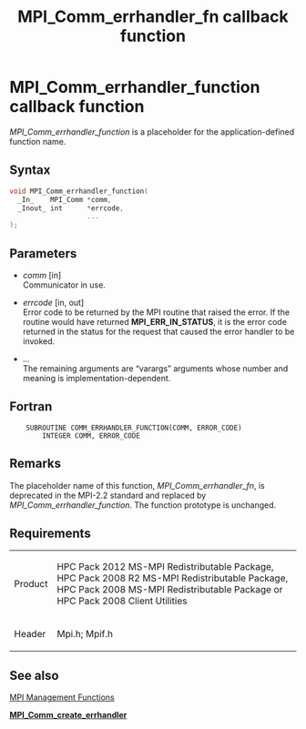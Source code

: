 ﻿---
title: MPI_Comm_errhandler_fn callback function
TOCTitle: MPI_Comm_errhandler_fn callback function
ms:assetid: 07417db4-d087-42bf-a11c-ae1a3181c382
ms:mtpsurl: https://msdn.microsoft.com/en-us/library/Dn473268(v=VS.85)
ms:contentKeyID: 59360814
ms.date: 03/28/2018
mtps_version: v=VS.85
f1_keywords:
- COMM_ERRHANDLER_FUNCTION
- mpi/COMM_ERRHANDLER_FUNCTION
- mpi/MPI_Comm_errhandler_fn
- MPI_Comm_errhandler_fn
- mpif/COMM_ERRHANDLER_FUNCTION
- mpif/MPI_Comm_errhandler_fn
dev_langs:
- C++
- C
---

# MPI\_Comm\_errhandler\_function callback function

*MPI\_Comm\_errhandler\_function* is a placeholder for the application-defined function name.

## Syntax

``` c++
void MPI_Comm_errhandler_function(
  _In_    MPI_Comm *comm,
  _Inout_ int      *errcode,
                   ...
);
```

## Parameters

  - *comm* \[in\]  
    Communicator in use.

  - *errcode* \[in, out\]  
    Error code to be returned by the MPI routine that raised the error. If the routine would have returned **MPI\_ERR\_IN\_STATUS**, it is the error code returned in the status for the request that caused the error handler to be invoked.

  - *...*  
    The remaining arguments are “varargs” arguments whose number and meaning is implementation-dependent.

## Fortran

``` FORTRAN
    SUBROUTINE COMM_ERRHANDLER_FUNCTION(COMM, ERROR_CODE)
        INTEGER COMM, ERROR_CODE
```

## Remarks

The placeholder name of this function, *MPI\_Comm\_errhandler\_fn*, is deprecated in the MPI-2.2 standard and replaced by *MPI\_Comm\_errhandler\_function*. The function prototype is unchanged.

## Requirements

<table>
<colgroup>
<col  />
<col  />
</colgroup>
<tbody>
<tr class="odd">
<td><p>Product</p></td>
<td><p>HPC Pack 2012 MS-MPI Redistributable Package, HPC Pack 2008 R2 MS-MPI Redistributable Package, HPC Pack 2008 MS-MPI Redistributable Package or HPC Pack 2008 Client Utilities</p></td>
</tr>
<tr class="even">
<td><p>Header</p></td>
<td>Mpi.h;
Mpif.h</td>
</tr>
</tbody>
</table>


## See also

[MPI Management Functions](mpi-management-functions.md)

[**MPI\_Comm\_create\_errhandler**](mpi-comm-create-errhandler-function.md)

